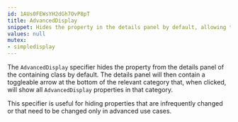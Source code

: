 ```yaml
---
id: 1AUs0FEWsYH2dGh7OvP8pT
title: AdvancedDisplay
snippet: Hides the property in the details panel by default, allowing the developer to access by expanding UI manually.
values: null
mutex:
- simpledisplay
---
```

The `AdvancedDisplay` specifier hides the property from the details panel of the containing class by default. The details panel will then contain a toggleable arrow at the bottom of the relevant category that, when clicked, will show all `AdvancedDisplay` properties in that category.

This specifier is useful for hiding properties that are infrequently changed or that need to be changed only in advanced use cases.
